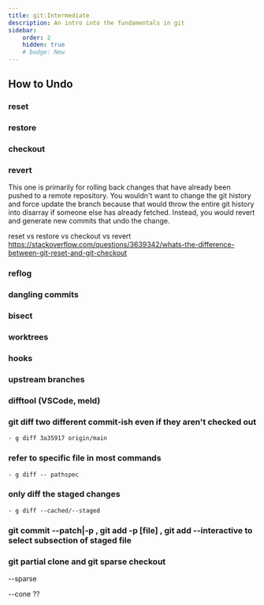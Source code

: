 ```yaml
---
title: git:Intermediate
description: An intro into the fundamentals in git
sidebar:
    order: 2
    hidden: true
    # badge: New
---
```


## How to Undo

### reset

### restore

### checkout

### revert

This one is primarily for rolling back changes that have already been pushed to a remote repository. You wouldn't want to change the git history and force update the branch because that would throw the entire git history into disarray if someone else has already fetched. Instead, you would revert and generate new commits that undo the change.

reset vs restore vs checkout        vs       revert
https://stackoverflow.com/questions/3639342/whats-the-difference-between-git-reset-and-git-checkout

### reflog

### dangling commits

### bisect

### worktrees

### hooks

### upstream branches

### difftool (VSCode, meld)

### git diff two different commit-ish even if they aren't checked out
    - g diff 3a35917 origin/main

### refer to specific file in most commands
    - g diff -- pathspec

### only diff the staged changes
    - g diff --cached/--staged

### git commit --patch|-p , git add -p \[file\] , git add --interactive to select subsection of staged file

### git partial clone and git sparse checkout
--sparse

--cone ??
